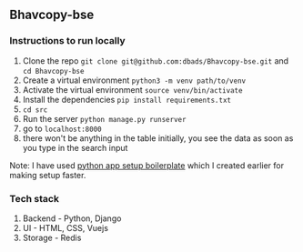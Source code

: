 ## Bhavcopy-bse

### Instructions to run locally

1. Clone the repo `git clone git@github.com:dbads/Bhavcopy-bse.git` and `cd Bhavcopy-bse`
2. Create a virtual environment `python3 -m venv path/to/venv`
3. Activate the virtual environment `source venv/bin/activate`
4. Install the dependencies `pip install requirements.txt`
5. `cd src`
6. Run the server `python manage.py runserver`
7. go to `localhost:8000`
8. there won't be anything in the table initially, you see the data as soon as you type in the search input

Note: I have used [python app setup boilerplate](https://github.com/dbads/python-app-setup) which I created earlier for making setup faster.


### Tech stack
1. Backend - Python, Django 
2. UI - HTML, CSS, Vuejs 
3. Storage - Redis

